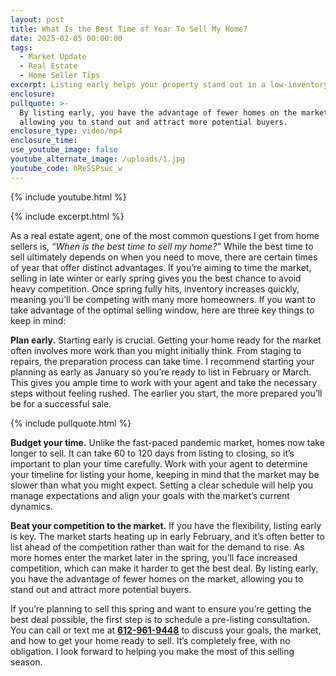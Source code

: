 ```yaml
---
layout: post
title: What Is the Best Time of Year To Sell My Home?
date: 2025-02-05 00:00:00
tags:
  - Market Update
  - Real Estate
  - Home Seller Tips
excerpt: Listing early helps your property stand out in a low-inventory market.
enclosure:
pullquote: >-
  By listing early, you have the advantage of fewer homes on the market,
  allowing you to stand out and attract more potential buyers.
enclosure_type: video/mp4
enclosure_time:
use_youtube_image: false
youtube_alternate_image: /uploads/1.jpg
youtube_code: hReSSPsuc_w
---
```

{% include youtube.html %}

{% include excerpt.html %}

As a real estate agent, one of the most common questions I get from home sellers is, *“When is the best time to sell my home?”* While the best time to sell ultimately depends on when you need to move, there are certain times of year that offer distinct advantages. If you’re aiming to time the market, selling in late winter or early spring gives you the best chance to avoid heavy competition. Once spring fully hits, inventory increases quickly, meaning you’ll be competing with many more homeowners. If you want to take advantage of the optimal selling window, here are three key things to keep in mind:

**Plan early.** Starting early is crucial. Getting your home ready for the market often involves more work than you might initially think. From staging to repairs, the preparation process can take time. I recommend starting your planning as early as January so you’re ready to list in February or March. This gives you ample time to work with your agent and take the necessary steps without feeling rushed. The earlier you start, the more prepared you’ll be for a successful sale.

{% include pullquote.html %}

**Budget your time.** Unlike the fast-paced pandemic market, homes now take longer to sell. It can take 60 to 120 days from listing to closing, so it’s important to plan your time carefully. Work with your agent to determine your timeline for listing your home, keeping in mind that the market may be slower than what you might expect. Setting a clear schedule will help you manage expectations and align your goals with the market’s current dynamics.

**Beat your competition to the market.** If you have the flexibility, listing early is key. The market starts heating up in early February, and it’s often better to list ahead of the competition rather than wait for the demand to rise. As more homes enter the market later in the spring, you’ll face increased competition, which can make it harder to get the best deal. By listing early, you have the advantage of fewer homes on the market, allowing you to stand out and attract more potential buyers.

If you’re planning to sell this spring and want to ensure you’re getting the best deal possible, the first step is to schedule a pre-listing consultation. You can call or text me at [**612-961-9448**](tel:%206129619448) to discuss your goals, the market, and how to get your home ready to sell. It’s completely free, with no obligation. I look forward to helping you make the most of this selling season.